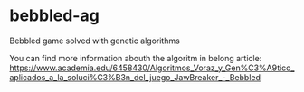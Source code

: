 # bebbled-ag

Bebbled game solved with genetic algorithms

You can find more information abouth the algoritm in belong article: https://www.academia.edu/6458430/Algoritmos_Voraz_y_Gen%C3%A9tico_aplicados_a_la_soluci%C3%B3n_del_juego_JawBreaker_-_Bebbled
